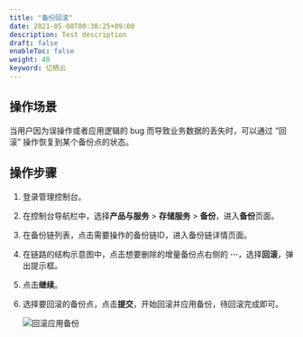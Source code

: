 ```yaml
---
title: "备份回滚"
date: 2021-05-08T00:38:25+09:00
description: Test description
draft: false
enableToc: false
weight: 40
keyword: 亿栖云
---
```


## 操作场景

当用户因为误操作或者应用逻辑的 bug 而导致业务数据的丢失时，可以通过 “回滚” 操作恢复到某个备份点的状态。

## 操作步骤

1. 登录管理控制台。

2. 在控制台导航栏中，选择**产品与服务** > **存储服务** > **备份**，进入**备份**页面。

3. 在备份链列表，点击需要操作的备份链ID，进入备份链详情页面。

4. 在链路的结构示意图中，点击想要删除的增量备份点右侧的 **···**，选择**回滚**，弹出提示框。

5. 点击**继续**。

6. 选择要回滚的备份点，点击**提交**，开始回滚并应用备份，待回滚完成即可。

   ![回滚应用备份](../_images/回滚应用备份.png)